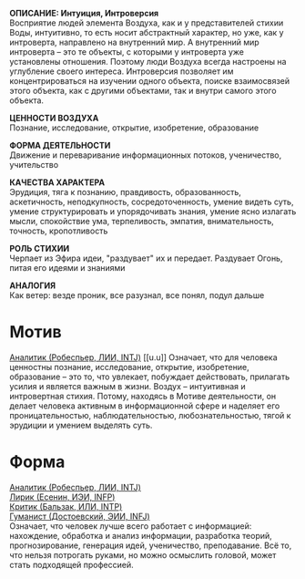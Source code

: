 **ОПИСАНИЕ: Интуиция, Интроверсия**  
Восприятие людей элемента Воздуха, как и у представителей стихии Воды, интуитивно, то есть носит абстрактный характер, но уже, как у интроверта, направлено на внутренний мир. А внутренний мир интроверта – это те объекты, с которыми у интроверта уже установлены отношения. Поэтому люди Воздуха всегда настроены на углубление своего интереса. Интроверсия позволяет им концентрироваться на изучении одного объекта, поиске взаимосвязей этого объекта, как с другими объектами, так и внутри самого этого объекта.  
  
**ЦЕННОСТИ ВОЗДУХА**  
Познание, исследование, открытие, изобретение, образование  
  
**ФОРМА ДЕЯТЕЛЬНОСТИ**  
Движение и переваривание информационных потоков, ученичество, учительство  
  
**КАЧЕСТВА ХАРАКТЕРА**  
Эрудиция, тяга к познанию, правдивость, образованность, аскетичность, неподкупность, сосредоточенность, умение видеть суть, умение структурировать и упорядочивать знания, умение ясно излагать мысли, спокойствие ума, терпеливость, эмпатия, внимательность, точность, кропотливость  
  
**РОЛЬ СТИХИИ**  
Черпает из Эфира идеи, "раздувает" их и передает. Раздувает Огонь, питая его идеями и знаниями  
  
**АНАЛОГИЯ**  
Как ветер: везде проник, все разузнал, все понял, подул дальше

# Мотив
[Аналитик (Робеспьер, ЛИИ, INTJ)](Психология/Соционика/Типы/Квадра%20Альфа/Аналитик%20(Робеспьер,%20ЛИИ,%20INTJ).md)
[[u.u]]
Означает, что для человека ценностны познание, исследование, открытие, изобретение, образование – это то, что увлекает, побуждает действовать, прилагать усилия и является важным в жизни. Воздух – интуитивная и интровертная стихия. Потому, находясь в Мотиве деятельности, он делает человека активным в информационной сфере и наделяет его проницательностью, наблюдательностью, любознательностью, тягой к эрудиции и умением выделять суть.

# Форма
[Аналитик (Робеспьер, ЛИИ, INTJ)](../Типы/Квадра%20Альфа/Аналитик%20(Робеспьер,%20ЛИИ,%20INTJ).md)  
[Лирик (Есенин, ИЭИ, INFP)](../Типы/Квадра%20Бета/Лирик%20(Есенин,%20ИЭИ,%20INFP).md)  
[Критик (Бальзак, ИЛИ, INTP)](../Типы/Квадра%20Гамма/Критик%20(Бальзак,%20ИЛИ,%20INTP).md)  
[Гуманист (Достоевский, ЭИИ, INFJ)](../Типы/Квадра%20Дельта/Гуманист%20(Достоевский,%20ЭИИ,%20INFJ).md)  
Означает, что человек лучше всего работает с информацией: нахождение, обработка и анализ информации, разработка теорий, прогнозирование, генерация идей, ученичество, преподавание. Всё то, что нельзя потрогать руками, но можно осмыслить головой, может стать подходящей профессией.